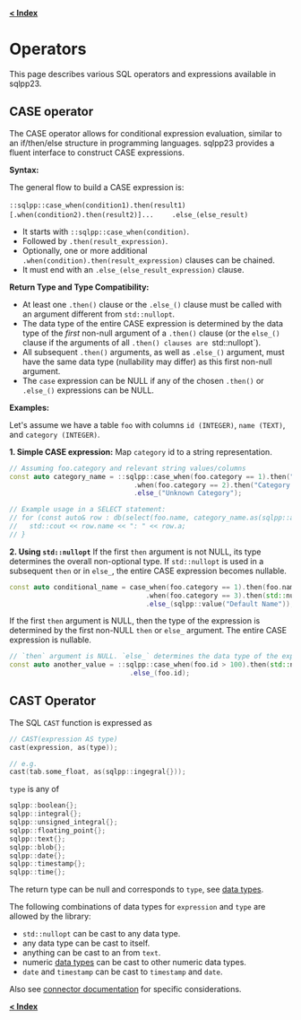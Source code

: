 [**\< Index**](/docs/README.md)

# Operators

This page describes various SQL operators and expressions available in sqlpp23.

## CASE operator

The CASE operator allows for conditional expression evaluation, similar to an if/then/else structure in programming languages. sqlpp23 provides a fluent interface to construct CASE expressions.

**Syntax:**

The general flow to build a CASE expression is:

`::sqlpp::case_when(condition1).then(result1)`
`    [.when(condition2).then(result2)]...`
`    .else_(else_result)`

*   It starts with `::sqlpp::case_when(condition)`.
*   Followed by `.then(result_expression)`.
*   Optionally, one or more additional `.when(condition).then(result_expression)` clauses can be chained.
*   It must end with an `.else_(else_result_expression)` clause.

**Return Type and Type Compatibility:**

*   At least one `.then()` clause or the `.else_()` clause must be called with an argument different from `std::nullopt`.
*   The data type of the entire CASE expression is determined by the data type of the *first* non-null argument of a `.then()` clause (or the `else_()` clause if the arguments of all `.then() clauses are `std::nullopt`).
*   All subsequent `.then()` arguments, as well as `.else_()` argument, must have the same data type (nullability may differ) as this first non-null argument.
*   The `case` expression can be NULL if any of the chosen `.then()` or `.else_()` expressions can be NULL.

**Examples:**

Let's assume we have a table `foo` with columns `id (INTEGER)`, `name (TEXT)`, and `category (INTEGER)`.

**1. Simple CASE expression:**
Map `category` id to a string representation.

```c++
// Assuming foo.category and relevant string values/columns
const auto category_name = ::sqlpp::case_when(foo.category == 1).then("Category A")
                               .when(foo.category == 2).then("Category B")
                               .else_("Unknown Category");

// Example usage in a SELECT statement:
// for (const auto& row : db(select(foo.name, category_name.as(sqlpp::alias::a)).from(foo)...)) {
//   std::cout << row.name << ": " << row.a;
// }
```

**2. Using `std::nullopt`**
If the first `then` argument is not NULL, its type determines the overall non-optional type.
If `std::nullopt` is used in a subsequent `then` or in `else_`, the entire CASE expression becomes nullable.

```c++
const auto conditional_name = case_when(foo.category == 1).then(foo.name)
                                  .when(foo.category == 3).then(std::nullopt) // Makes expression potentially NULL
                                  .else_(sqlpp::value("Default Name"));
```

If the first `then` argument is NULL, then the type of the expression is determined by the first non-NULL
`then` or `else_` argument. The entire CASE expression is nullable.

```c++
// `then` argument is NULL. `else_` determines the data type of the expression
const auto another_value = ::sqlpp::case_when(foo.id > 100).then(std::nullopt)
                              .else_(foo.id);
```

## CAST Operator

The SQL `CAST` function is expressed as

```c++
// CAST(expression AS type)
cast(expression, as(type));

// e.g.
cast(tab.some_float, as(sqlpp::ingegral{}));
```

`type` is any of

```c++
sqlpp::boolean{};
sqlpp::integral{};
sqlpp::unsigned_integral{};
sqlpp::floating_point{};
sqlpp::text{};
sqlpp::blob{};
sqlpp::date{};
sqlpp::timestamp{};
sqlpp::time{};
```

The return type can be null and corresponds to `type`, see [data types](/docs/data_types.md).

The following combinations of data types for `expression` and `type` are allowed by the library:

- `std::nullopt` can be cast to any data type.
- any data type can be cast to itself.
- anything can be cast to an from `text`.
- numeric [data types](/docs/data_types.md) can be cast to other numeric data types.
- `date` and `timestamp` can be cast to `timestamp` and `date`.

Also see [connector documentation](/docs/connectors.md) for specific considerations.


[**\< Index**](/docs/README.md)
